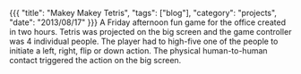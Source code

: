 ﻿{{{
  "title": "Makey Makey Tetris",
  "tags": ["blog"],
  "category": "projects",
  "date": "2013/08/17"
}}}
A Friday afternoon fun game for the office created in two hours. Tetris was projected on the big screen and the game controller was 4 individual people. The player had to high-five one of the people to initiate a left, right, flip or down action. The physical human-to-human contact triggered the action on the big screen.